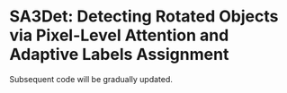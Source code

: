 # SA3Det: Detecting Rotated Objects via Pixel-Level Attention and Adaptive Labels Assignment
Subsequent code will be gradually updated.
